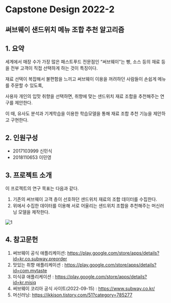 # Capstone Design 2022-2

## 써브웨이 샌드위치 메뉴 조합 추천 알고리즘

## 1. 요약
   세계에서 매장 수가 가장 많은 패스트푸드 전문점인 “써브웨이”는 빵, 소스 등의 재료 등을 전부 고객이 직접 선택하게 하는 것이 특징이다. 

재료 선택이 복잡해서 불편함을 느끼고 써브웨이 이용을 꺼려하던 사람들이 손쉽게 메뉴를 주문할 수 있도록, 

사용자 개인의 입맛 취향을 선택하면, 취향에 맞는 샌드위치 재료 조합을 추천해주는 연구를 제안한다. 

이 때, 유사도 분석과 기계학습을 이용한 학습모델을 통해 재료 조합 추천 기능을 제안하고 구현한다.

## 2. 인원구성
- 2017103999 신민식
- 2018110653 이민영

## 3. 프로젝트 소개

  이 프로젝트의 연구 목표는 다음과 같다.

1. 기존의 써브웨이 고객 층이 선호하던 샌드위치 재료의 조합 데이터를 수집한다.
2. 위에서 수집한 데이터를 이용해 서로 어울리는 샌드위치 조합을 추천해주는 머신러닝 모델을 제작한다.

![1](https://user-images.githubusercontent.com/92667582/207766415-8c1752dc-3fad-472b-a6f3-9b30edb6a7da.png)



## 4. 참고문헌
1.	써브웨이 공식 애플리케이션:
   https://play.google.com/store/apps/details?id=kr.co.subway.preorder
2.	맛있는 취향 애플리케이션 :
   https://play.google.com/store/apps/details?id=com.mytaste
3.	미식큐 애플리케이션 : 
   https://play.google.com/store/apps/details?id=kr.misiq
4.	써브웨이 코리아 공식 사이트(2022-09-15) : 
   https://www.subway.co.kr/
5.	머신러닝: 
   https://ikkison.tistory.com/51?category=785277
